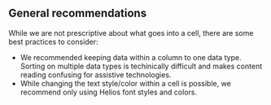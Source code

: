 ## General recommendations

While we are not prescriptive about what goes into a cell, there are some best practices to consider:

- We recommended keeping data within a column to one data type. Sorting on multiple data types is techinically difficult and makes content reading confusing for assistive technologies.
- While changing the text style/color within a cell is possible, we recommend only using Helios font styles and colors.